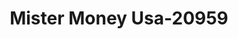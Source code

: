 ---
f_zip-code: 80501
f_state-code: CO
title: Mister Money Usa-20959
f_phone: 303-776-5979
f_city-only: Longmont
f_address: 622 Main Street Longmont
f_location-unique-id: '20959'
slug: mister-money-usa-20959
updated-on: '2024-05-30T13:46:58.046Z'
created-on: '2024-05-30T13:36:59.803Z'
published-on: '2024-05-30T13:54:32.469Z'
f_city-state: cms/city/longmont-co.md
f_company: cms/company/mister-money-usa.md
f_state: cms/state/colorado.md
layout: '[payday-loan].html'
tags: payday-loan
---